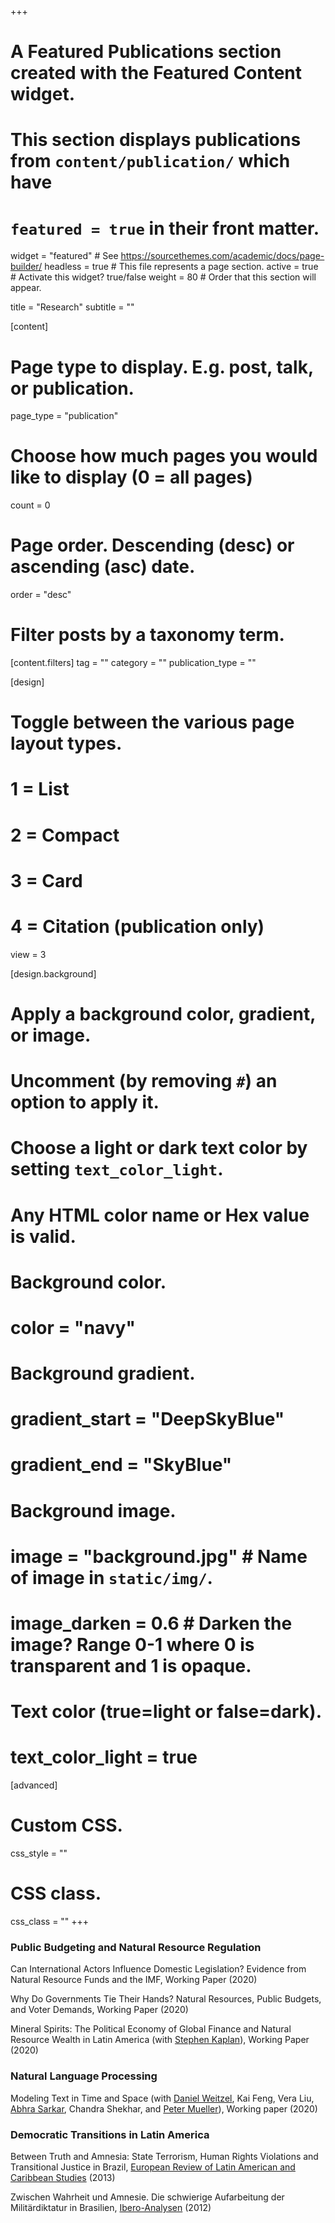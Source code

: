 +++
# A Featured Publications section created with the Featured Content widget.
# This section displays publications from `content/publication/` which have
# `featured = true` in their front matter.

widget = "featured"  # See https://sourcethemes.com/academic/docs/page-builder/
headless = true  # This file represents a page section.
active = true  # Activate this widget? true/false
weight = 80  # Order that this section will appear.

title = "Research"
subtitle = ""

[content]
  # Page type to display. E.g. post, talk, or publication.
  page_type = "publication"
  
  # Choose how much pages you would like to display (0 = all pages)
  count = 0

  # Page order. Descending (desc) or ascending (asc) date.
  order = "desc"

  # Filter posts by a taxonomy term.
  [content.filters]
    tag = ""
    category = ""
    publication_type = ""
  
[design]
  # Toggle between the various page layout types.
  #   1 = List
  #   2 = Compact
  #   3 = Card
  #   4 = Citation (publication only)
  view = 3
  
[design.background]
  # Apply a background color, gradient, or image.
  #   Uncomment (by removing `#`) an option to apply it.
  #   Choose a light or dark text color by setting `text_color_light`.
  #   Any HTML color name or Hex value is valid.
  
  # Background color.
  # color = "navy"
  
  # Background gradient.
  # gradient_start = "DeepSkyBlue"
  # gradient_end = "SkyBlue"
  
  # Background image.
  # image = "background.jpg"  # Name of image in `static/img/`.
  # image_darken = 0.6  # Darken the image? Range 0-1 where 0 is transparent and 1 is opaque.

  # Text color (true=light or false=dark).
  # text_color_light = true  
  
[advanced]
 # Custom CSS. 
 css_style = ""
 
 # CSS class.
 css_class = ""
+++

### Public Budgeting and Natural Resource Regulation

Can International Actors Influence Domestic Legislation? Evidence from Natural Resource Funds and the IMF, Working Paper (2020)

Why Do Governments Tie Their Hands? Natural Resources, Public Budgets, and Voter Demands, Working Paper (2020)

Mineral Spirits: The Political Economy of Global Finance and Natural Resource Wealth in Latin America (with [Stephen Kaplan](http://www.stephenbkaplan.com/)), Working Paper (2020)

### Natural Language Processing

Modeling Text in Time and Space (with [Daniel Weitzel](http://danweitzel.github.io/), Kai Feng, Vera Liu, [Abhra Sarkar](https://abhrastat.github.io/), Chandra Shekhar, and [Peter Mueller](https://web.ma.utexas.edu/users/pmueller/)), Working paper (2020)

### Democratic Transitions in Latin America

Between Truth and Amnesia: State Terrorism, Human Rights Violations and Transitional Justice in Brazil, [European Review of Latin American and Caribbean Studies](http://doi.org/10.18352/erlacs.8395) (2013)

Zwischen Wahrheit und Amnesie. Die schwierige Aufarbeitung der Militärdiktatur in Brasilien, [Ibero-Analysen](http://www.iai.spk-berlin.de/fileadmin/dokumentenbibliothek/Ibero-Analysen/Ibero_Analysen_25.pdf) (2012)
